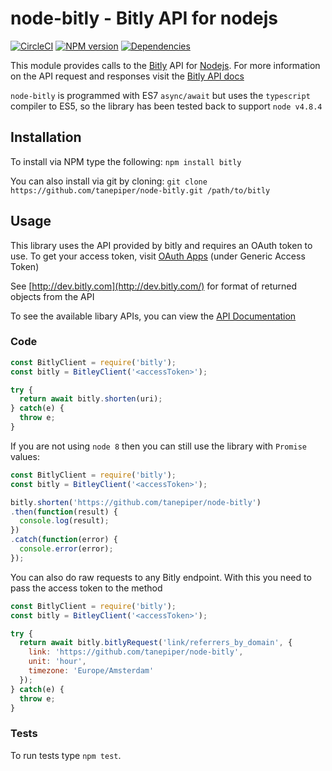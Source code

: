 # node-bitly - Bitly API for nodejs

[![CircleCI](https://circleci.com/gh/tanepiper/node-bitly.svg?style=svg)](https://circleci.com/gh/tanepiper/node-bitly) [![NPM version](https://badge.fury.io/js/bitly.png)](http://badge.fury.io/js/bitly) [![Dependencies](https://david-dm.org/tanepiper/node-bitly.svg)](https://david-dm.org/tanepiper/node-bitly)

This module provides calls to the [Bitly](http://bitly.com) API for [Nodejs](http://nodejs.org).
For more information on the API request and responses visit the [Bitly API docs](http://dev.bitly.com/api.html)

`node-bitly` is programmed with ES7 `async/await` but uses the `typescript` compiler to ES5, so the library has
been tested back to support `node v4.8.4`

## Installation

To install via NPM type the following: `npm install bitly`

You can also install via git by cloning: `git clone https://github.com/tanepiper/node-bitly.git /path/to/bitly`

## Usage

This library uses the API provided by bitly and requires an OAuth token to use.
To get your access token, visit [OAuth Apps](https://bitly.com/a/oauth_apps) (under Generic Access Token)

See [http://dev.bitly.com](http://dev.bitly.com/) for format of returned objects from the API

To see the available libary APIs, you can view the [API Documentation](docs/api.md)

### Code

```js
const BitlyClient = require('bitly');
const bitly = BitleyClient('<accessToken>');

try {
  return await bitly.shorten(uri);
} catch(e) {
  throw e;
}
```

If you are not using `node 8` then you can still use the library with `Promise` values:

```js
const BitlyClient = require('bitly');
const bitly = BitleyClient('<accessToken>');

bitly.shorten('https://github.com/tanepiper/node-bitly')
.then(function(result) {
  console.log(result);
})
.catch(function(error) {
  console.error(error);
});
```

You can also do raw requests to any Bitly endpoint.  With this you need to pass the access
token to the method

```js
const BitlyClient = require('bitly');
const bitly = BitleyClient('<accessToken>');

try {
  return await bitly.bitlyRequest('link/referrers_by_domain', {
    link: 'https://github.com/tanepiper/node-bitly',
    unit: 'hour',
    timezone: 'Europe/Amsterdam'
  });
} catch(e) {
  throw e;
}
```

### Tests

To run tests type `npm test`.
